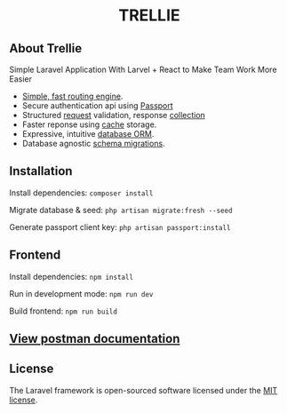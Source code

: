 ### <h1 align="center">TRELLIE</h1>

## About Trellie

Simple Laravel Application With Larvel + React to Make Team Work More Easier 

- [Simple, fast routing engine](https://laravel.com/docs/routing).
- Secure authentication api using [Passport](https://laravel.com/docs/passport)
- Structured [request](https://laravel.com/docs/requests) validation, response [collection](https://laravel.com/docs/collection)
- Faster reponse using [cache](https://laravel.com/docs/cache) storage.
- Expressive, intuitive [database ORM](https://laravel.com/docs/eloquent).
- Database agnostic [schema migrations](https://laravel.com/docs/migrations).

## Installation

Install dependencies:
    `composer install`
 
Migrate database & seed:
    `php artisan migrate:fresh --seed`

Generate passport client key:
    `php artisan passport:install`

## Frontend

Install dependencies:
    `npm install`

Run in development mode:
    `npm run dev`

Build frontend:
    `npm run build`

## [View postman documentation](https://documenter.getpostman.com/view/12014232/UzR1J2HB)
## License

The Laravel framework is open-sourced software licensed under the [MIT license](https://opensource.org/licenses/MIT).
